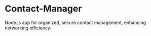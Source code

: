 # Contact-Manager
Node.js app for organized, secure contact management, enhancing networking efficiency.
